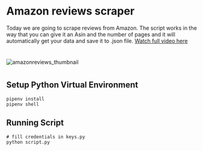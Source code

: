 # Amazon reviews scraper
Today we are going to scrape reviews from Amazon. The script works in the way that you can give it an Asin and the number of pages and it will automatically get your data and save it to .json file.
[Watch full video here](https://youtu.be/EzIhIemTq6U)
#
![amazonreviews_thumbnail](https://user-images.githubusercontent.com/32365708/196510236-c73cdc6e-4cf7-4ce8-b804-5b8f4e6e2c5c.jpg)

#

## Setup Python Virtual Environment
```buildoutcfg
pipenv install
pipenv shell
```
## Running Script

```buildoutcfg
# fill credentials in keys.py
python script.py
```
